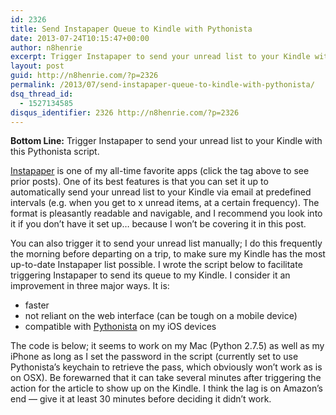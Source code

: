 ```yaml
---
id: 2326
title: Send Instapaper Queue to Kindle with Pythonista
date: 2013-07-24T10:15:47+00:00
author: n8henrie
excerpt: Trigger Instapaper to send your unread list to your Kindle with this Pythonista script.
layout: post
guid: http://n8henrie.com/?p=2326
permalink: /2013/07/send-instapaper-queue-to-kindle-with-pythonista/
dsq_thread_id:
  - 1527134585
disqus_identifier: 2326 http://n8henrie.com/?p=2326
---
```

**Bottom Line:** Trigger Instapaper to send your unread list to your Kindle with this Pythonista script.<!--more-->

<a target="_blank" href="https://itunes.apple.com/us/app/instapaper/id288545208?mt=8&at=10l5H6" title="Instapaper">Instapaper</a> is one of my all-time favorite apps (click the tag above to see prior posts). One of its best features is that you can set it up to automatically send your unread list to your Kindle via email at predefined intervals (e.g. when you get to x unread items, at a certain frequency). The format is pleasantly readable and navigable, and I recommend you look into it if you don’t have it set up… because I won’t be covering it in this post.

You can also trigger it to send your unread list manually; I do this frequently the morning before departing on a trip, to make sure my Kindle has the most up-to-date Instapaper list possible. I wrote the script below to facilitate triggering Instapaper to send its queue to my Kindle. I consider it an improvement in three major ways. It is:

  * faster
  * not reliant on the web interface (can be tough on a mobile device)
  * compatible with <a target="_blank" href="https://itunes.apple.com/us/app/pythonista/id528579881?mt=8&at=10l5H6" title="Pythonista">Pythonista</a> on my iOS devices

The code is below; it seems to work on my Mac (Python 2.7.5) as well as my iPhone as long as I set the password in the script (currently set to use Pythonista’s keychain to retrieve the pass, which obviously won’t work as is on OSX). Be forewarned that it can take several minutes after triggering the action for the article to show up on the Kindle. I think the lag is on Amazon’s end — give it at least 30 minutes before deciding it didn’t work.